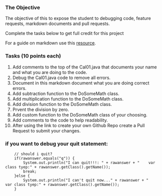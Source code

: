 ### The Objective
The objective of this to expose the student to debugging code, feature requests, markdown documents and pull requests.  

Complete the tasks below to get full credit for this project

For a guide on markdown use this [resource](http://commonmark.org/help/).

### Tasks (10 points each)
1. Add comments to the top of the Cal01.java that documents your name and what you are doing to the code. 
2. Debug the Cal01.java code to remove all errors. 
3. Document in this markdown document what you are doing correct errors. 
4. Add subtraction function to the DoSomeMath class.
5. Add multiplication function to the DoSomeMath class.
6. Add division function to the DoSomeMath class.
7. Prvent the division by zero.
8. Add custom function to the DoSomeMath class of your choosing. 
9. Add comments to the code to help readability. 
10. After using the link to create your own Github Repo create a Pull Request to submit your changes. 

### if you want to debug your quit statement:
```
    // should i quit?
    if(rawanswer.equals("q")) { 
        System.out.println("I can quit!!!: " + rawanswer + "    var class tyep:" + rawanswer.getClass().getName());
        break;
    }else { 
        System.out.println("I can't quit now..." + rawanswer + "    var class tyep:" + rawanswer.getClass().getName());
    }
```